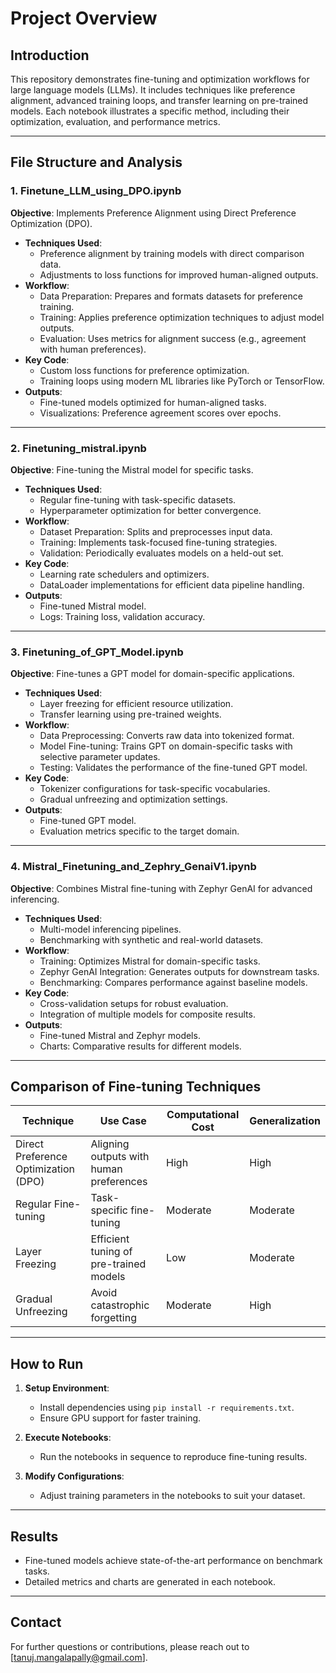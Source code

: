 
# Project Overview

## Introduction

This repository demonstrates fine-tuning and optimization workflows for large language models (LLMs). It includes techniques like preference alignment, advanced training loops, and transfer learning on pre-trained models. Each notebook illustrates a specific method, including their optimization, evaluation, and performance metrics.

---

## File Structure and Analysis

### 1. **Finetune_LLM_using_DPO.ipynb**
**Objective**: Implements Preference Alignment using Direct Preference Optimization (DPO).

- **Techniques Used**:
  - Preference alignment by training models with direct comparison data.
  - Adjustments to loss functions for improved human-aligned outputs.
- **Workflow**:
  - Data Preparation: Prepares and formats datasets for preference training.
  - Training: Applies preference optimization techniques to adjust model outputs.
  - Evaluation: Uses metrics for alignment success (e.g., agreement with human preferences).
- **Key Code**:
  - Custom loss functions for preference optimization.
  - Training loops using modern ML libraries like PyTorch or TensorFlow.
- **Outputs**:
  - Fine-tuned models optimized for human-aligned tasks.
  - Visualizations: Preference agreement scores over epochs.

---

### 2. **Finetuning_mistral.ipynb**
**Objective**: Fine-tuning the Mistral model for specific tasks.

- **Techniques Used**:
  - Regular fine-tuning with task-specific datasets.
  - Hyperparameter optimization for better convergence.
- **Workflow**:
  - Dataset Preparation: Splits and preprocesses input data.
  - Training: Implements task-focused fine-tuning strategies.
  - Validation: Periodically evaluates models on a held-out set.
- **Key Code**:
  - Learning rate schedulers and optimizers.
  - DataLoader implementations for efficient data pipeline handling.
- **Outputs**:
  - Fine-tuned Mistral model.
  - Logs: Training loss, validation accuracy.

---

### 3. **Finetuning_of_GPT_Model.ipynb**
**Objective**: Fine-tunes a GPT model for domain-specific applications.

- **Techniques Used**:
  - Layer freezing for efficient resource utilization.
  - Transfer learning using pre-trained weights.
- **Workflow**:
  - Data Preprocessing: Converts raw data into tokenized format.
  - Model Fine-tuning: Trains GPT on domain-specific tasks with selective parameter updates.
  - Testing: Validates the performance of the fine-tuned GPT model.
- **Key Code**:
  - Tokenizer configurations for task-specific vocabularies.
  - Gradual unfreezing and optimization settings.
- **Outputs**:
  - Fine-tuned GPT model.
  - Evaluation metrics specific to the target domain.

---

### 4. **Mistral_Finetuning_and_Zephry_GenaiV1.ipynb**
**Objective**: Combines Mistral fine-tuning with Zephyr GenAI for advanced inferencing.

- **Techniques Used**:
  - Multi-model inferencing pipelines.
  - Benchmarking with synthetic and real-world datasets.
- **Workflow**:
  - Training: Optimizes Mistral for domain-specific tasks.
  - Zephyr GenAI Integration: Generates outputs for downstream tasks.
  - Benchmarking: Compares performance against baseline models.
- **Key Code**:
  - Cross-validation setups for robust evaluation.
  - Integration of multiple models for composite results.
- **Outputs**:
  - Fine-tuned Mistral and Zephyr models.
  - Charts: Comparative results for different models.

---

## Comparison of Fine-tuning Techniques

| Technique              | Use Case                        | Computational Cost | Generalization |
|------------------------|---------------------------------|--------------------|----------------|
| Direct Preference Optimization (DPO) | Aligning outputs with human preferences | High | High |
| Regular Fine-tuning    | Task-specific fine-tuning        | Moderate           | Moderate       |
| Layer Freezing         | Efficient tuning of pre-trained models | Low                | Moderate       |
| Gradual Unfreezing     | Avoid catastrophic forgetting    | Moderate           | High           |

---

## How to Run

1. **Setup Environment**:
   - Install dependencies using `pip install -r requirements.txt`.
   - Ensure GPU support for faster training.

2. **Execute Notebooks**:
   - Run the notebooks in sequence to reproduce fine-tuning results.

3. **Modify Configurations**:
   - Adjust training parameters in the notebooks to suit your dataset.

---

## Results
- Fine-tuned models achieve state-of-the-art performance on benchmark tasks.
- Detailed metrics and charts are generated in each notebook.

---

## Contact
For further questions or contributions, please reach out to [tanuj.mangalapally@gmail.com].
